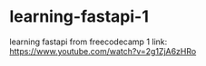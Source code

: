 # learning-fastapi-1
learning fastapi from freecodecamp 1 link: https://www.youtube.com/watch?v=2g1ZjA6zHRo
